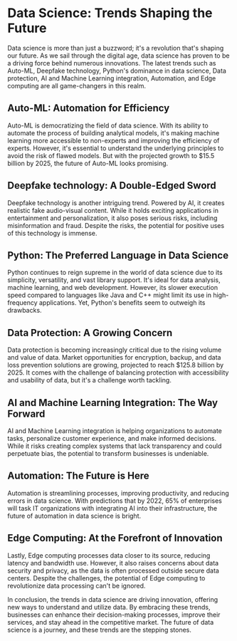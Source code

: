 # Data Science: Trends Shaping the Future

Data science is more than just a buzzword; it's a revolution that's shaping our future. As we sail through the digital age, data science has proven to be a driving force behind numerous innovations. The latest trends such as Auto-ML, Deepfake technology, Python's dominance in data science, Data protection, AI and Machine Learning integration, Automation, and Edge computing are all game-changers in this realm.

## Auto-ML: Automation for Efficiency
Auto-ML is democratizing the field of data science. With its ability to automate the process of building analytical models, it's making machine learning more accessible to non-experts and improving the efficiency of experts. However, it's essential to understand the underlying principles to avoid the risk of flawed models. But with the projected growth to $15.5 billion by 2025, the future of Auto-ML looks promising.

## Deepfake technology: A Double-Edged Sword
Deepfake technology is another intriguing trend. Powered by AI, it creates realistic fake audio-visual content. While it holds exciting applications in entertainment and personalization, it also poses serious risks, including misinformation and fraud. Despite the risks, the potential for positive uses of this technology is immense.

## Python: The Preferred Language in Data Science
Python continues to reign supreme in the world of data science due to its simplicity, versatility, and vast library support. It's ideal for data analysis, machine learning, and web development. However, its slower execution speed compared to languages like Java and C++ might limit its use in high-frequency applications. Yet, Python's benefits seem to outweigh its drawbacks.

## Data Protection: A Growing Concern
Data protection is becoming increasingly critical due to the rising volume and value of data. Market opportunities for encryption, backup, and data loss prevention solutions are growing, projected to reach $125.8 billion by 2025. It comes with the challenge of balancing protection with accessibility and usability of data, but it's a challenge worth tackling.

## AI and Machine Learning Integration: The Way Forward
AI and Machine Learning integration is helping organizations to automate tasks, personalize customer experience, and make informed decisions. While it risks creating complex systems that lack transparency and could perpetuate bias, the potential to transform businesses is undeniable.

## Automation: The Future is Here 
Automation is streamlining processes, improving productivity, and reducing errors in data science. With predictions that by 2022, 65% of enterprises will task IT organizations with integrating AI into their infrastructure, the future of automation in data science is bright.

## Edge Computing: At the Forefront of Innovation
Lastly, Edge computing processes data closer to its source, reducing latency and bandwidth use. However, it also raises concerns about data security and privacy, as the data is often processed outside secure data centers. Despite the challenges, the potential of Edge computing to revolutionize data processing can't be ignored.

In conclusion, the trends in data science are driving innovation, offering new ways to understand and utilize data. By embracing these trends, businesses can enhance their decision-making processes, improve their services, and stay ahead in the competitive market. The future of data science is a journey, and these trends are the stepping stones.